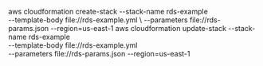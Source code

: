aws cloudformation create-stack --stack-name rds-example \
 --template-body file://rds-example.yml \ 
 --parameters file://rds-params.json --region=us-east-1
aws cloudformation update-stack --stack-name rds-example \
 --template-body file://rds-example.yml \
 --parameters file://rds-params.json --region=us-east-1